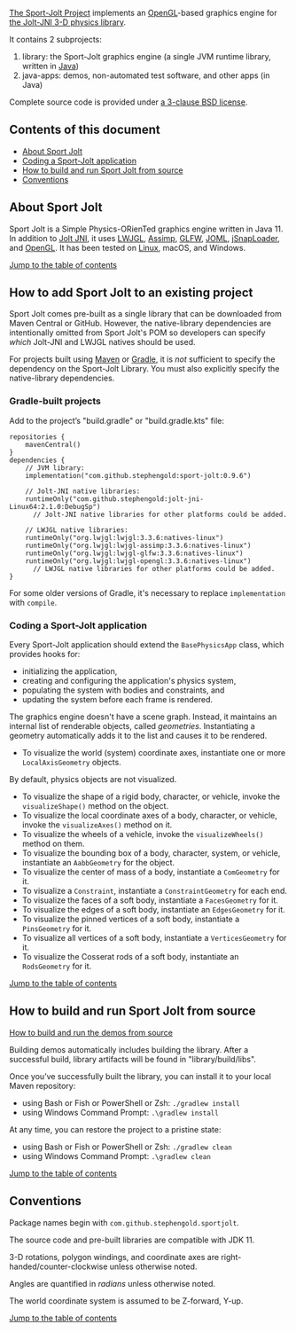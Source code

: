 [The Sport-Jolt Project][project] implements
an [OpenGL]-based graphics engine
for [the Jolt-JNI 3-D physics library][joltjni].

It contains 2 subprojects:

1. library: the Sport-Jolt graphics engine (a single JVM runtime library,
   written in [Java])
2. java-apps: demos, non-automated test software, and other apps (in Java)

Complete source code is provided under
[a 3-clause BSD license][license].


<a name="toc"></a>

## Contents of this document

+ [About Sport Jolt](#about)
+ [Coding a Sport-Jolt application](#add)
+ [How to build and run Sport Jolt from source](#build)
+ [Conventions](#conventions)


<a name="about"></a>

## About Sport Jolt

Sport Jolt is a Simple Physics-ORienTed graphics engine written in Java 11.
In addition to [Jolt JNI][joltjni],
it uses [LWJGL], [Assimp], [GLFW], [JOML], [jSnapLoader], and [OpenGL].
It has been tested on [Linux], macOS, and Windows.

[Jump to the table of contents](#toc)


<a name="add"></a>

## How to add Sport Jolt to an existing project

Sport Jolt comes pre-built as a single library
that can be downloaded from Maven Central or GitHub.
However, the native-library dependencies are intentionally omitted
from Sport Jolt's POM
so developers can specify *which* Jolt-JNI and LWJGL natives should be used.

For projects built using [Maven] or [Gradle], it is
*not* sufficient to specify the
dependency on the Sport-Jolt Library.
You must also explicitly specify the native-library dependencies.

### Gradle-built projects

Add to the project’s "build.gradle" or "build.gradle.kts" file:

    repositories {
        mavenCentral()
    }
    dependencies {
        // JVM library:
        implementation("com.github.stephengold:sport-jolt:0.9.6")

        // Jolt-JNI native libraries:
        runtimeOnly("com.github.stephengold:jolt-jni-Linux64:2.1.0:DebugSp")
          // Jolt-JNI native libraries for other platforms could be added.

        // LWJGL native libraries:
        runtimeOnly("org.lwjgl:lwjgl:3.3.6:natives-linux")
        runtimeOnly("org.lwjgl:lwjgl-assimp:3.3.6:natives-linux")
        runtimeOnly("org.lwjgl:lwjgl-glfw:3.3.6:natives-linux")
        runtimeOnly("org.lwjgl:lwjgl-opengl:3.3.6:natives-linux")
          // LWJGL native libraries for other platforms could be added.
    }

For some older versions of Gradle,
it's necessary to replace `implementation` with `compile`.

### Coding a Sport-Jolt application

Every Sport-Jolt application should extend the `BasePhysicsApp` class,
which provides hooks for:

+ initializing the application,
+ creating and configuring the application's physics system,
+ populating the system with bodies and constraints, and
+ updating the system before each frame is rendered.

The graphics engine doesn't have a scene graph.
Instead, it maintains an internal list of renderable objects,
called *geometries*.
Instantiating a geometry automatically adds it to the list
and causes it to be rendered.

+ To visualize the world (system) coordinate axes,
  instantiate one or more `LocalAxisGeometry` objects.

By default, physics objects are not visualized.

+ To visualize the shape
  of a rigid body, character, or vehicle,
  invoke the `visualizeShape()` method on the object.
+ To visualize the local coordinate axes of a body, character, or vehicle,
  invoke the `visualizeAxes()` method on it.
+ To visualize the wheels of a vehicle,
  invoke the `visualizeWheels()` method on them.
+ To visualize the bounding box of a body, character, system, or vehicle,
  instantiate an `AabbGeometry` for the object.
+ To visualize the center of mass of a body,
  instantiate a `ComGeometry` for it.
+ To visualize a `Constraint`,
  instantiate a `ConstraintGeometry` for each end.
+ To visualize the faces of a soft body,
  instantiate a `FacesGeometry` for it.
+ To visualize the edges of a soft body,
  instantiate an `EdgesGeometry` for it.
+ To visualize the pinned vertices of a soft body,
  instantiate a `PinsGeometry` for it.
+ To visualize all vertices of a soft body,
  instantiate a `VerticesGeometry` for it.
+ To visualize the Cosserat rods of a soft body,
  instantiate an `RodsGeometry` for it.

[Jump to the table of contents](#toc)


<a name="build"></a>

## How to build and run Sport Jolt from source

[How to build and run the demos from source](https://stephengold.github.io/jolt-jni-docs/jolt-jni-en/English/demos.html#_how_to_build_and_run_the_demos_from_source)

Building demos automatically includes building the library.
After a successful build,
library artifacts will be found in "library/build/libs".

Once you’ve successfully built the library,
you can install it to your local Maven repository:
+ using Bash or Fish or PowerShell or Zsh: `./gradlew install`
+ using Windows Command Prompt: `.\gradlew install`

At any time, you can restore the project to a pristine state:
+ using Bash or Fish or PowerShell or Zsh: `./gradlew clean`
+ using Windows Command Prompt: `.\gradlew clean`

[Jump to the table of contents](#toc)


<a name="conventions"></a>

## Conventions

Package names begin with `com.github.stephengold.sportjolt`.

The source code and pre-built libraries are compatible with JDK 11.

3-D rotations, polygon windings, and coordinate axes
are right-handed/counter-clockwise unless otherwise noted.

Angles are quantified in *radians* unless otherwise noted.

The world coordinate system is assumed to be Z-forward, Y-up.

[Jump to the table of contents](#toc)


[adoptium]: https://adoptium.net/releases.html "Adoptium Project"
[assimp]: https://www.assimp.org/ "The Open Asset Importer Library"
[fish]: https://fishshell.com/ "Fish command-line shell"
[git]: https://git-scm.com "Git"
[glfw]: https://www.glfw.org "GLFW Library"
[gradle]: https://gradle.org "Gradle Project"
[java]: https://en.wikipedia.org/wiki/Java_(programming_language) "Java programming language"
[joltjni]: https://github.com/stephengold/jolt-jni "Jolt JNI Project"
[joml]: https://joml-ci.github.io/JOML "Java OpenGL Math Library"
[jsnaploader]: https://github.com/Electrostat-Lab/jSnapLoader "jSnapLoader Project"
[license]: https://github.com/stephengold/sport-jolt/blob/master/LICENSE "Sport-Jolt license"
[linux]: https://www.linux.com/what-is-linux "Linux"
[lwjgl]: https://www.lwjgl.org "Lightweight Java Game Library"
[maven]: https://maven.apache.org "Maven Project"
[opengl]: https://www.khronos.org/opengl "OpenGL API"
[project]: https://github.com/stephengold/sport-jolt "Sport-Jolt Project"
